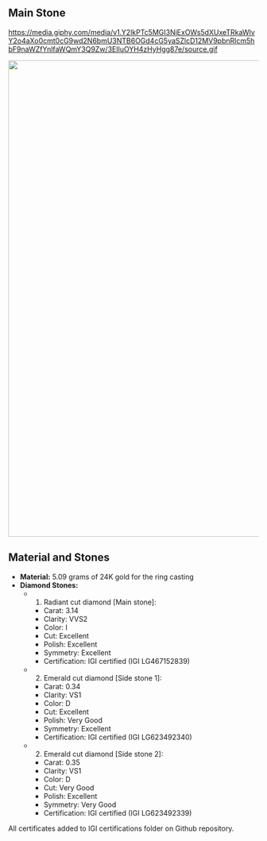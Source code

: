 ## Main Stone

https://media.giphy.com/media/v1.Y2lkPTc5MGI3NjExOWs5dXUxeTRkaWlvY2o4aXo0cmt0cG9wd2N6bmU3NTB6OGd4cG5yaSZlcD12MV9pbnRlcm5hbF9naWZfYnlfaWQmY3Q9Zw/3EIluOYH4zHyHgg87e/source.gif


<div style="text-align: center;">
  <a href="https://www.youtube.com/watch?v=POwPjv-OPl4" align="center">
    <img src="https://media.giphy.com/media/v1.Y2lkPTc5MGI3NjExOWs5dXUxeTRkaWlvY2o4aXo0cmt0cG9wd2N6bmU3NTB6OGd4cG5yaSZlcD12MV9pbnRlcm5hbF9naWZfYnlfaWQmY3Q9Zw/3EIluOYH4zHyHgg87e/source.gif" style="width: 100vw;  object-fit: contain;">
  </a>
</div>

## Material and Stones

- **Material:** 5.09 grams of 24K gold for the ring casting
- **Diamond Stones:**
  - 1. Radiant cut diamond [Main stone]:
    - Carat: 3.14
    - Clarity: VVS2
    - Color: I
    - Cut: Excellent
    - Polish: Excellent
    - Symmetry: Excellent
    - Certification: IGI certified  (IGI LG467152839)
  
  - 2. Emerald cut diamond [Side stone 1]:
    - Carat: 0.34
    - Clarity: VS1
    - Color: D
    - Cut: Excellent
    - Polish: Very Good
    - Symmetry: Excellent
    - Certification: IGI certified (IGI LG623492340)

  - 2. Emerald cut diamond [Side stone 2]:
    - Carat: 0.35
    - Clarity: VS1
    - Color: D
    - Cut: Very Good
    - Polish: Excellent
    - Symmetry: Very Good
    - Certification: IGI certified (IGI LG623492339)

All certificates added to IGI certifications folder on Github repository. 
